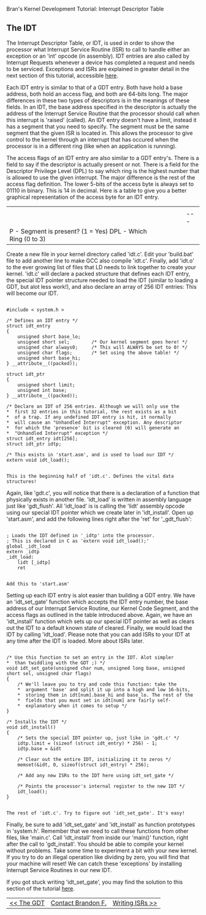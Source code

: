 Bran's Kernel Development Tutorial: Interrupt Descriptor Table



The IDT
-------

The Interrupt Descriptor Table, or IDT, is used in order to show the processor
what Interrupt Service Routine (ISR) to call to handle either an exception or
an 'int' opcode (in assembly). IDT entries are also called by Interrupt Requests
whenever a device has completed a request and needs to be serviced. Exceptions
and ISRs are explained in greater detail in the next section of this tutorial,
accessible [here](isrs.htm).

Each IDT entry is similar to that of a GDT entry. Both have hold a base address,
both hold an access flag, and both are 64-bits long. The major differences in
these two types of descriptors is in the meanings of these fields. In an IDT,
the base address specified in the descriptor is actually the address of the
Interrupt Service Routine that the processor should call when this interrupt is
'raised' (called). An IDT entry doesn't have a limit, instead it has a segment
that you need to specify. The segment must be the same segment that the given
ISR is located in. This allows the processor to give control to the kernel
through an interrupt that has occured when the processor is in a different ring
(like when an application is running).

The access flags of an IDT entry are also similar to a GDT entry's. There is a
field to say if the descriptor is actually present or not. There is a field for
the Descriptor Privilege Level (DPL) to say which ring is the highest number
that is allowed to use the given interrupt. The major difference is the rest of
the access flag definition. The lower 5-bits of the access byte is always set
to 01110 in binary. This is 14 in decimal. Here is a table to give you a better
graphical representation of the access byte for an IDT entry.

|  |  |  |  |  |  |
| --- | --- | --- | --- | --- | --- |
| |  |  |  |  |  | | --- | --- | --- | --- | --- | | 7 | 6 | 5 | 4 | 0 | |
| |  |  |  | | --- | --- | --- | | P | DPL | Always 01110 (14) | |
| P - Segment is present? (1 = Yes)  DPL - Which Ring (0 to 3) |

Create a new file in your kernel directory called 'idt.c'. Edit your 'build.bat'
file to add another line to make GCC also compile 'idt.c'. Finally, add 'idt.o'
to the ever growing list of files that LD needs to link together to create your
kernel. 'idt.c' will declare a packed structure that defines each IDT entry, the
special IDT pointer structure needed to load the IDT (similar to loading a GDT,
but alot less work!), and also declare an array of 256 IDT entries: This will
become our IDT.

```

#include < system.h >

/* Defines an IDT entry */
struct idt_entry
{
    unsigned short base_lo;
    unsigned short sel;        /* Our kernel segment goes here! */
    unsigned char always0;     /* This will ALWAYS be set to 0! */
    unsigned char flags;       /* Set using the above table! */
    unsigned short base_hi;
} __attribute__((packed));

struct idt_ptr
{
    unsigned short limit;
    unsigned int base;
} __attribute__((packed));

/* Declare an IDT of 256 entries. Although we will only use the
*  first 32 entries in this tutorial, the rest exists as a bit
*  of a trap. If any undefined IDT entry is hit, it normally
*  will cause an "Unhandled Interrupt" exception. Any descriptor
*  for which the 'presence' bit is cleared (0) will generate an
*  "Unhandled Interrupt" exception */
struct idt_entry idt[256];
struct idt_ptr idtp;

/* This exists in 'start.asm', and is used to load our IDT */
extern void idt_load();
		
```

```
This is the beginning half of 'idt.c'. Defines the vital data structures!
```

Again, like 'gdt.c', you will notice that there is a declaration of a function
that physically exists in another file. 'idt\_load' is written in assembly language
just like 'gdt\_flush'. All 'idt\_load' is is calling the 'lidt' assembly opcode
using our special IDT pointer which we create later in 'idt\_install'. Open up
'start.asm', and add the following lines right after the 'ret' for '\_gdt\_flush':

```

; Loads the IDT defined in '_idtp' into the processor.
; This is declared in C as 'extern void idt_load();'
global _idt_load
extern _idtp
_idt_load:
    lidt [_idtp]
    ret
		
```

```
Add this to 'start.asm'
```

Setting up each IDT entry is alot easier than building a GDT entry. We have an
'idt\_set\_gate' function which accepts the IDT entry number, the base address of
our Interrupt Service Routine, our Kernel Code Segment, and the access flags as
outlined in the table introduced above. Again, we have an 'idt\_install' function
which sets up our special IDT pointer as well as clears out the IDT to a default
known state of cleared. Finally, we would load the IDT by calling 'idt\_load'.
Please note that you can add ISRs to your IDT at any time after the IDT is loaded.
More about ISRs later.

```

/* Use this function to set an entry in the IDT. Alot simpler
*  than twiddling with the GDT ;) */
void idt_set_gate(unsigned char num, unsigned long base, unsigned short sel, unsigned char flags)
{
    /* We'll leave you to try and code this function: take the
    *  argument 'base' and split it up into a high and low 16-bits,
    *  storing them in idt[num].base_hi and base_lo. The rest of the
    *  fields that you must set in idt[num] are fairly self-
    *  explanatory when it comes to setup */
}

/* Installs the IDT */
void idt_install()
{
    /* Sets the special IDT pointer up, just like in 'gdt.c' */
    idtp.limit = (sizeof (struct idt_entry) * 256) - 1;
    idtp.base = &idt

    /* Clear out the entire IDT, initializing it to zeros */
    memset(&idt, 0, sizeof(struct idt_entry) * 256);

    /* Add any new ISRs to the IDT here using idt_set_gate */

    /* Points the processor's internal register to the new IDT */
    idt_load();
}
		
```

```
The rest of 'idt.c'. Try to figure out 'idt_set_gate'. It's easy!
```

Finally, be sure to add 'idt\_set\_gate' and 'idt\_install' as function prototypes in
'system.h'. Remember that we need to call these functions from other files, like
'main.c'. Call 'idt\_install' from inside our 'main()' function, right after the call
to 'gdt\_install'. You should be able to compile your kernel without problems. Take
some time to experiment a bit with your new kernel. If you try to do an illegal
operation like dividing by zero, you will find that your machine will reset! We can
catch these 'exceptions' by installing Interrupt Service Routines in our new IDT.

If you got stuck writing 'idt\_set\_gate', you may find the solution to this section
of the tutorial [here](../Sources/idt.c).

|  |  |  |
| --- | --- | --- |
| [<< The GDT](gdt.htm) | [Contact Brandon F.](mailto:friesenb@gmail.com) | [Writing ISRs >>](isrs.htm) |